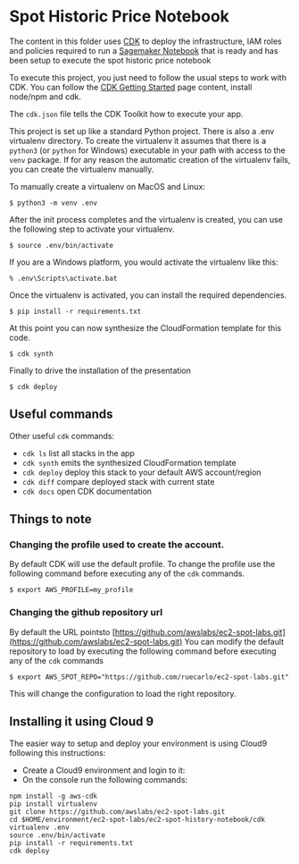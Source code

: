 
# Spot Historic Price Notebook 

The content in this folder uses [CDK](https://docs.aws.amazon.com/cdk/latest/guide/home.html)
to deploy the infrastructure, IAM roles and policies required to run a 
[Sagemaker Notebook](https://docs.aws.amazon.com/sagemaker/latest/dg/notebooks.html) that is
ready and has been setup to execute the spot historic price notebook

To execute this project, you just need to follow the usual steps to work with CDK.
You can follow the [CDK Getting Started](https://docs.aws.amazon.com/cdk/latest/guide/getting_started.html) 
page content, install node/npm and cdk.

The `cdk.json` file tells the CDK Toolkit how to execute your app.

This project is set up like a standard Python project.  There is also a .env
virtualenv directory.  To create the virtualenv it assumes that there is a `python3`
(or `python` for Windows) executable in your path with access to the `venv`
package. If for any reason the automatic creation of the virtualenv fails,
you can create the virtualenv manually.

To manually create a virtualenv on MacOS and Linux:

```
$ python3 -m venv .env
```

After the init process completes and the virtualenv is created, you can use the following
step to activate your virtualenv.

```
$ source .env/bin/activate
```

If you are a Windows platform, you would activate the virtualenv like this:

```
% .env\Scripts\activate.bat
```

Once the virtualenv is activated, you can install the required dependencies.

```
$ pip install -r requirements.txt
```

At this point you can now synthesize the CloudFormation template for this code.

```
$ cdk synth
```

Finally to drive the installation of the presentation

```
$ cdk deploy
```


## Useful commands
Other useful `cdk` commands:

 * `cdk ls`          list all stacks in the app
 * `cdk synth`       emits the synthesized CloudFormation template
 * `cdk deploy`      deploy this stack to your default AWS account/region
 * `cdk diff`        compare deployed stack with current state
 * `cdk docs`        open CDK documentation


## Things to note

### Changing the profile used to create the account.

By default CDK will use the default profile. To change the profile use the following command 
before executing any of the `cdk` commands.

```
$ export AWS_PROFILE=my_profile
```

### Changing the github repository url

By default the URL pointsto [https://github.com/awslabs/ec2-spot-labs.git](https://github.com/awslabs/ec2-spot-labs.git)
You can modify the default repository to load by executing the following command 
before executing any of the `cdk` commands

```
$ export AWS_SPOT_REPO="https://github.com/ruecarlo/ec2-spot-labs.git"
```

This will change the configuration to load the right repository.


## Installing it using Cloud 9 
The easier way to setup and deploy your environment is using Cloud9 following this instructions:

* Create a Cloud9 environment and login to it: 
* On the console run the following commands:

```
npm install -g aws-cdk
pip install virtualenv
git clone https://github.com/awslabs/ec2-spot-labs.git
cd $HOME/environment/ec2-spot-labs/ec2-spot-history-notebook/cdk
virtualenv .env
source .env/bin/activate
pip install -r requirements.txt 
cdk deploy
```